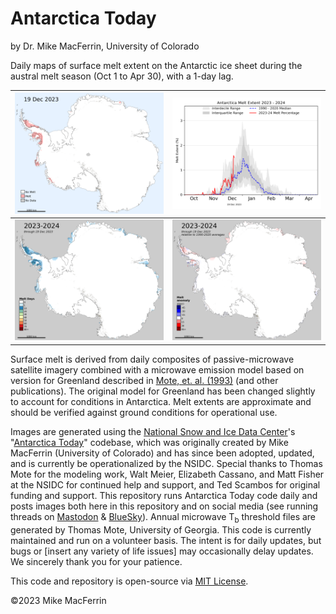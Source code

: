 # Antarctica Today

by Dr. Mike MacFerrin, University of Colorado

Daily maps of surface melt extent on the Antarctic ice sheet during the austral melt season (Oct 1 to Apr 30), with a 1-day lag.

| <img src="./images/R0_most_recent_daily.png" alt="Daily Melt Extent"/> | <img src="./images/R0_most_recent_line_plot.png" alt="Seasonal Line Plot"/> |
| ------------------------------------------------------------ | ------------------------------------------------------------ |
| <img src="./images/R0_most_recent_sum.png" alt="Sum of Melt Days"/> | <img src="./images/R0_most_recent_anomaly.png" alt="Anomaly of Melt Days"/> |

Surface melt is derived from daily composites of passive-microwave satellite imagery combined with a microwave emission model based on version for Greenland described in [Mote, et. al. (1993)](doi.org/10.3189/S0260305500012891) (and other publications). The original model for Greenland has been changed slightly to account for conditions in Antarctica. Melt extents are approximate and should be verified against ground conditions for operational use.

Images are generated using the [National Snow and Ice Data Center](https://nsidc.org/home)'s "[Antarctica Today](https://github.com/nsidc/Antarctica_Today)" codebase, which was originally created by Mike MacFerrin (University of Colorado) and has since been adopted, updated, and is currently be operationalized by the NSIDC. Special thanks to Thomas Mote for the modeling work, Walt Meier, Elizabeth Cassano, and Matt Fisher at the NSIDC for continued help and support, and Ted Scambos for original funding and support. This repository runs Antarctica Today code daily and posts images both here in this repository and on social media (see running threads on [Mastodon](https://spore.social/@icesheetmike/111600065279948308) & [BlueSky](https://bsky.app/profile/icesheetmike.bsky.social/post/3kgry325kmf2r)). Annual microwave T<sub>b</sub> threshold files are generated by Thomas Mote, University of Georgia. This code is currently maintained and run on a volunteer basis. The intent is for daily updates, but bugs or [insert any variety of life issues] may occasionally delay updates. We sincerely thank you for your patience.

This code and repository is open-source via [MIT License](https://github.com/mmacferrin/antarctica_today_social/blob/main/LICENSE).

©2023 Mike MacFerrin